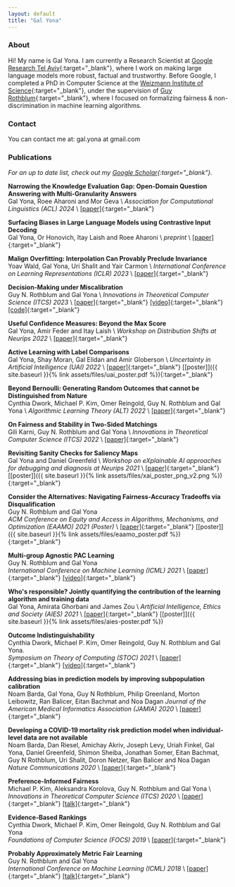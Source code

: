 ```yaml
---
layout: default
title: "Gal Yona"
---
```


### About

Hi! My name is Gal Yona. I am currently a Research Scientist at [Google Research Tel Aviv](https://research.google/locations/israel/){:target="_blank"}, where I work on making large language models more robust, factual and trustworthy. Before Google, I completed a PhD in Computer Science at the [Weizmann Institute of Science](https://weizmann.ac.il){:target="_blank"}, under the supervision of [Guy Rothblum](https://guyrothblum.wordpress.com/){:target="_blank"}, where I focused on formalizing fairness & non-discrimination in machine learning algorithms.


### Contact
You can contact me at: gal.yona at gmail.com

### Publications

*For an up to date list, check out my [Google Scholar](https://scholar.google.com/citations?user=d4Jg1msAAAAJ&hl=en){:target="_blank"}.*

**Narrowing the Knowledge Evaluation Gap: Open-Domain Question Answering with Multi-Granularity Answers‏**  
Gal Yona, Roee Aharoni and Mor Geva \\
*Association for Computational Linguistics (ACL) 2024* \\
[[paper]](https://arxiv.org/abs/2401.04695){:target="_blank"}


**Surfacing Biases in Large Language Models using Contrastive Input Decoding‏**  
Gal Yona, Or Honovich, Itay Laish and Roee Aharoni‏ \\
*preprint* \\
[[paper]](https://arxiv.org/pdf/2305.07378){:target="_blank"}

**Malign Overfitting: Interpolation Can Provably Preclude Invariance**  
Yoav Wald, Gal Yona, Uri Shalit and Yair Carmon \\
*International Conference on Learning Representations (ICLR) 2023* \\
[[paper]](https://arxiv.org/abs/2211.15724){:target="_blank"}


**Decision-Making under Miscalibration**  
Guy N. Rothblum and Gal Yona \\
*Innovations in Theoretical Computer Science (ITCS) 2023* \\
[[paper]](https://arxiv.org/abs/2203.09852){:target="_blank"} [[video]](https://www.youtube.com/watch?v=GXnIwEr1its&ab_channel=SimonsInstitute){:target="_blank"} [[code]](https://github.com/galyona/decision-making-under-miscalibration){:target="_blank"}

**Useful Confidence Measures: Beyond the Max Score**  
Gal Yona, Amir Feder and Itay Laish \\
*Workshop on Distribution Shifts at Neurips 2022*  \\
[[paper]](https://arxiv.org/abs/2210.14070){:target="_blank"}

**Active Learning with Label Comparisons**  
Gal Yona, Shay Moran, Gal Elidan and Amir Globerson \\
*Uncertainty in Artificial Intelligence (UAI) 2022* \\
[[paper]](https://openreview.net/pdf?id=S2zMhPUi5xq){:target="_blank"} [[poster]]({{ site.baseurl }}{% link assets/files/uai_poster.pdf %}){:target="_blank"}


**Beyond Bernoulli: Generating Random Outcomes that cannot be Distinguished from Nature**  
Cynthia Dwork, Michael P. Kim, Omer Reingold, Guy N. Rothblum and Gal Yona \\
*Algorithmic Learning Theory (ALT) 2022* \\
[[paper]](https://proceedings.mlr.press/v167/dwork22a/dwork22a.pdf){:target="_blank"}

**On Fairness and Stability in Two-Sided Matchings**  
Gili Karni, Guy N. Rothblum and Gal Yona \\
*Innovations in Theoretical Computer Science (ITCS) 2022* \\
[[paper]](https://arxiv.org/abs/2111.10885){:target="_blank"}


**Revisiting Sanity Checks for Saliency Maps**  
Gal Yona and Daniel Greenfeld \\
*Workshop on eXplainable AI approaches for debugging and diagnosis at Neurips 2021*  \\
[[paper]](https://arxiv.org/abs/2110.14297){:target="_blank"} [[poster]]({{ site.baseurl }}{% link assets/files/xai_poster_png_v2.png %}){:target="_blank"}



**Consider the Alternatives: Navigating Fairness-Accuracy Tradeoffs via Disqualification**  
Guy N. Rothblum and Gal Yona  
*ACM Conference on Equity and Access in Algorithms, Mechanisms, and Optimization (EAAMO) 2021 (Poster)*  \\
[[paper]](https://arxiv.org/abs/2110.00813){:target="_blank"} [[poster]]({{ site.baseurl }}{% link assets/files/eaamo_poster.pdf %}){:target="_blank"}


**Multi-group Agnostic PAC Learning**  
Guy N. Rothblum and Gal Yona  
*International Conference on Machine Learning (ICML) 2021*  \\
[[paper]](http://arxiv.org/abs/2105.09989){:target="_blank"} [[video]](https://slideslive.com/38959615){:target="_blank"}

**Who's responsible? Jointly quantifying the contribution of the learning algorithm and training data**  
Gal Yona, Amirata Ghorbani and James Zou \\
*Artificial Intelligence, Ethics and Society (AIES) 2021* \\
[[paper]](https://arxiv.org/abs/1910.04214){:target="_blank"}  [[poster]]({{ site.baseurl }}{% link assets/files/aies-poster.pdf %})


**Outcome Indistinguishability**  
Cynthia Dwork, Michael P. Kim, Omer Reingold, Guy N. Rothblum and Gal Yona.  
*Symposium on Theory of Computing (STOC) 2021* \\
[[paper]](https://arxiv.org/abs/2011.13426){:target="_blank"} [[video]](https://www.youtube.com/watch?v=RPP_GD-YOos&ab_channel=InstituteforAdvancedStudy){:target="_blank"}

**Addressing bias in prediction models by improving subpopulation calibration**  
Noam Barda, Gal Yona, Guy N Rothblum, Philip Greenland, Morton Leibowitz, Ran Balicer, Eitan Bachmat and Noa Dagan
*Journal of the American Medical Informatics Association (JAMIA) 2020* \\
[[paper]](https://academic.oup.com/jamia/advance-article-abstract/doi/10.1093/jamia/ocaa283/6000400){:target="_blank"}

**Developing a COVID-19 mortality risk prediction model when individual-level data are not available**  
Noam Barda, Dan Riesel, Amichay Akriv, Joseph Levy, Uriah Finkel, Gal Yona, Daniel Greenfeld, Shimon Sheiba, Jonathan Somer, Eitan Bachmat, Guy N Rothblum, Uri Shalit, Doron Netzer, Ran Balicer and Noa Dagan  
*Nature Communications 2020* \\
[[paper]](https://www.nature.com/articles/s41467-020-18297-9){:target="_blank"}

**Preference-Informed Fairness**  
Michael P. Kim, Aleksandra Korolova, Guy N. Rothblum and Gal Yona \\
*Innovations in Theoretical Computer Science (ITCS) 2020* \\
[[paper]](https://arxiv.org/abs/1904.01793){:target="_blank"}
[[talk]](https://www.youtube.com/watch?v=zAR5VbkhKv4){:target="_blank"}

**Evidence-Based Rankings**  
Cynthia Dwork, Michael P. Kim, Omer Reingold, Guy N. Rothblum and Gal Yona  
*Foundations of Computer Science (FOCS) 2019* \\
[[paper]](https://conferences.computer.org/focs/2019/pdfs/FOCS2019-7pBwCpNH4Mz2L4MJWVl6Xp/7lI4PfneZ4L79yuaxYxVwe/6pWBsKP4Y961KSgnZ1Ykxt.pdf){:target="_blank"}


**Probably Approximately Metric Fair Learning**  
Guy N. Rothblum and Gal Yona  
*International Conference on Machine Learning (ICML) 2018*  \\
[[paper]](https://arxiv.org/abs/1803.03242){:target="_blank"} [[talk]](https://vimeo.com/287766217){:target="_blank"}

